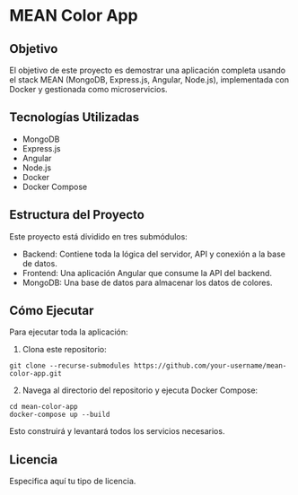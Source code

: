 # MEAN Color App

## Objetivo
El objetivo de este proyecto es demostrar una aplicación completa usando el stack MEAN (MongoDB, Express.js, Angular, Node.js), implementada con Docker y gestionada como microservicios.

## Tecnologías Utilizadas
- MongoDB
- Express.js
- Angular
- Node.js
- Docker
- Docker Compose

## Estructura del Proyecto
Este proyecto está dividido en tres submódulos:
- Backend: Contiene toda la lógica del servidor, API y conexión a la base de datos.
- Frontend: Una aplicación Angular que consume la API del backend.
- MongoDB: Una base de datos para almacenar los datos de colores.

## Cómo Ejecutar
Para ejecutar toda la aplicación:
1. Clona este repositorio:
```
git clone --recurse-submodules https://github.com/your-username/mean-color-app.git
```
2. Navega al directorio del repositorio y ejecuta Docker Compose:
```
cd mean-color-app
docker-compose up --build
```
Esto construirá y levantará todos los servicios necesarios.

## Licencia
Especifica aquí tu tipo de licencia.

